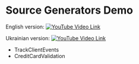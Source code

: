 # Source Generators Demo

English version:
[![YouTube Video Link](https://img.youtube.com/vi/mYp2esatRFI/0.jpg)](https://youtu.be/mYp2esatRFI)

Ukrainian version:
[![YouTube Video Link](https://img.youtube.com/vi/mYp2esatRFI/0.jpg)](https://fwdays.com/event/dotnet-fwdays-2024/review/mastering-source-generators)

- TrackClientEvents
- CreditCardValidation
